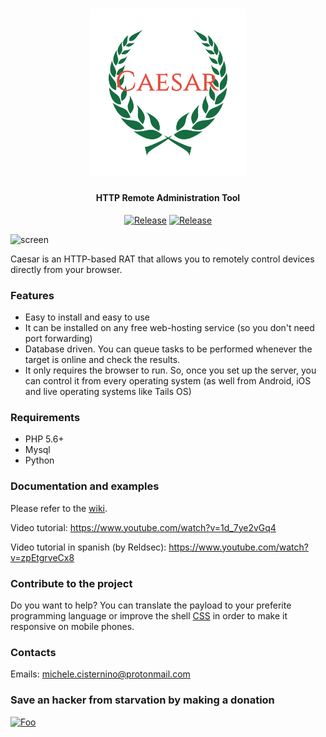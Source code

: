<h1 align="center">
  <a href="https://github.com/0blio/Caesar"><img src="https://raw.githubusercontent.com/0blio/Caesar/master/Server/assets/images/logo.png" width=250 alt="Caesar"></a>
  <h4 align="center">HTTP Remote Administration Tool</h4>
</h1>

<p align=center>
  <a href=""><img alt="Release" src="https://img.shields.io/badge/Release-1.1.0-blue.svg"/></a>
  <a href=""><img alt="Release" src="https://img.shields.io/badge/God-Not%20found-red.svg"/></a>
</p>

![screen](http://oblio.altervista.org/caesar/screens/home.png)

Caesar is an HTTP-based RAT that allows you to remotely control devices directly from your browser.

### Features
* Easy to install and easy to use
* It can be installed on any free web-hosting service (so you don't need port forwarding)
* Database driven. You can queue tasks to be performed whenever the target is online and check the results.
* It only requires the browser to run. So, once you set up the server, you can control it from every operating system (as well from Android, iOS and live operating systems like Tails OS) 

### Requirements
* PHP 5.6+
* Mysql
* Python

### Documentation and examples
Please refer to the [wiki](https://github.com/0blio/caesar/wiki).

Video tutorial: https://www.youtube.com/watch?v=1d_7ye2vGq4

Video tutorial in spanish (by Reldsec): https://www.youtube.com/watch?v=zpEtgrveCx8

### Contribute to the project 
Do you want to help? You can translate the payload to your preferite programming language or improve the shell [CSS](https://github.com/0blio/caesarRAT/blob/master/Server/assets/css/shell_styles.css) in order to make it responsive on mobile phones.

### Contacts
Emails: michele.cisternino@protonmail.com

### Save an hacker from starvation by making a donation
[![Foo](https://www.paypalobjects.com/en_US/i/btn/btn_donate_LG.gif)](https://www.paypal.me/0blio)
